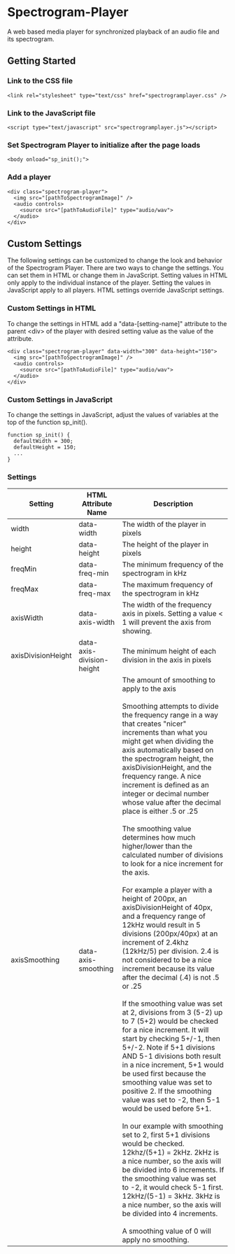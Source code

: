 # Spectrogram-Player
A web based media player for synchronized playback of an audio file and its spectrogram.
## Getting Started
### Link to the CSS file
```
<link rel="stylesheet" type="text/css" href="spectrogramplayer.css" />
```
### Link to the JavaScript file
```
<script type="text/javascript" src="spectrogramplayer.js"></script>
```
### Set Spectrogram Player to initialize after the page loads
```
<body onload="sp_init();">
```
### Add a player
```
<div class="spectrogram-player">
  <img src="[pathToSpectrogramImage]" />
  <audio controls>
    <source src="[pathToAudioFile]" type="audio/wav">
  </audio>
</div>
```
## Custom Settings
The following settings can be customized to change the look and behavior of the Spectrogram Player. There are two ways to change the settings. You can set them in HTML or change them in JavaScript. Setting values in HTML only apply to the individual instance of the player. Setting the values in JavaScript apply to all players. HTML settings override JavaScript settings.

### Custom Settings in HTML
To change the settings in HTML add a "data-[setting-name]" attribute to the parent \<div\> of the player with desired setting value as the value of the attribute.
```
<div class="spectrogram-player" data-width="300" data-height="150">
  <img src="[pathToSpectrogramImage]" />
  <audio controls>
    <source src="[pathToAudioFile]" type="audio/wav">
  </audio>
</div>
```

### Custom Settings in JavaScript
To change the settings in JavaScript, adjust the values of variables at the top of the function sp_init().
```
function sp_init() {
  defaultWidth = 300;
  defaultHeight = 150;
  ...
}
```

### Settings
|Setting|HTML Attribute Name|Description
|--|--|--|
width|data-width|The width of the player in pixels
height|data-height|The height of the player in pixels
freqMin|data-freq-min|The minimum frequency of the spectrogram in kHz
freqMax|data-freq-max|The maximum frequency of the spectrogram in kHz
axisWidth|data-axis-width|The width of the frequency axis in pixels. Setting a value < 1 will prevent the axis from showing.
axisDivisionHeight|data-axis-division-height|The minimum height of each division in the axis in pixels
axisSmoothing|data-axis-smoothing|The amount of smoothing to apply to the axis<br><br>Smoothing attempts to divide the frequency range in a way that creates "nicer" increments than what you might get when dividing the axis automatically based on the spectrogram height, the axisDivisionHeight, and the frequency range. A nice increment is defined as an integer or decimal number whose value after the decimal place is either .5 or .25<br><br>The smoothing value determines how much higher/lower than the calculated number of divisions to look for a nice increment for the axis.<br><br>For example a player with a height of 200px, an axisDivisionHeight of 40px, and a frequency range of 12kHz would result in 5 divisions (200px/40px) at an increment of 2.4khz (12kHz/5) per division. 2.4 is not considered to be a nice increment because its value after the decimal (.4) is not .5 or .25<br><br>If the smoothing value was set at 2, divisions from 3 (5-2) up to 7 (5+2) would be checked for a nice increment. It will start by checking 5+/-1, then 5+/-2. Note if 5+1 divisions AND 5-1 divisions both result in a nice increment, 5+1 would be used first because the smoothing value was set to positive 2. If the smoothing value was set to -2, then 5-1 would be used before 5+1.<br><br>In our example with smoothing set to 2, first 5+1 divisions would be checked. 12khz/(5+1) = 2kHz. 2kHz is a nice number, so the axis will be divided into 6 increments. If the smoothing value was set to -2, it would check 5-1 first. 12kHz/(5-1) = 3kHz. 3kHz is a nice number, so the axis will be divided into 4 increments.<br><br>A smoothing value of 0 will apply no smoothing.
